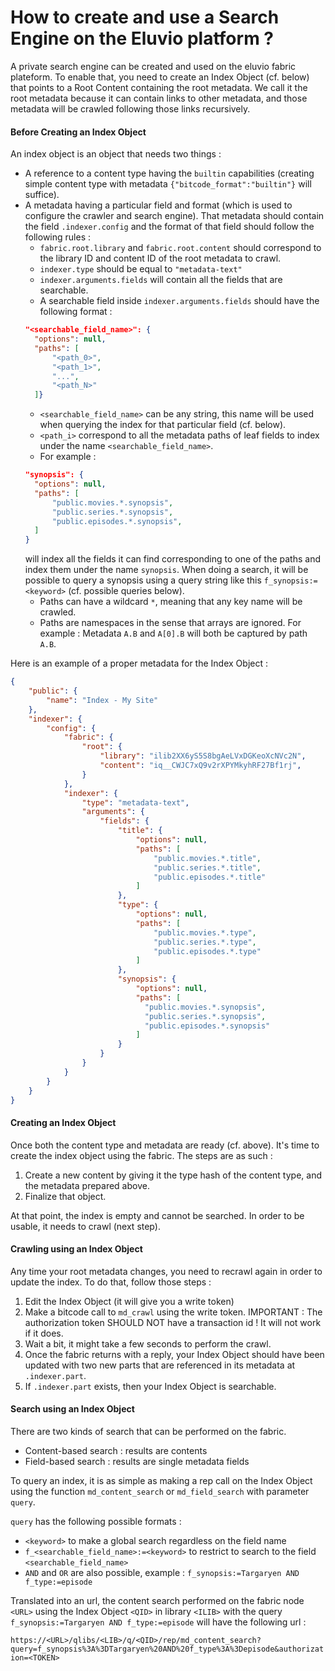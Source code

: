 # How to create and use a Search Engine on the Eluvio platform ?

A private search engine can be created and used on the eluvio fabric plateform. To enable that, you need to create an Index Object (cf. below) that points to a Root Content containing the root metadata. We call it the root metadata because it can contain links to other metadata, and those metadata will be crawled following those links recursively.

#### Before Creating an Index Object

An index object is an object that needs two things :
* A reference to a content type having the `builtin` capabilities (creating simple content type with metadata `{"bitcode_format":"builtin"}` will suffice).
* A metadata having a particular field and format (which is used to configure the crawler and search engine). That metadata should contain the field `.indexer.config` and the format of that field should follow the following rules :
  * `fabric.root.library` and `fabric.root.content` should correspond to the library ID and content ID of the root metadata to crawl.
  * `indexer.type` should be equal to `"metadata-text"`
  * `indexer.arguments.fields` will contain all the fields that are searchable.
  * A searchable field inside `indexer.arguments.fields` should have the following format :
  ```json
  "<searchable_field_name>": {
    "options": null,
    "paths": [
        "<path_0>",
        "<path_1>",
        "...",
        "<path_N>"
    ]}
  ```
  * `<searchable_field_name>` can be any string, this name will be used when querying the index for that particular field (cf. below).
  * `<path_i>` correspond to all the metadata paths of leaf fields to index under the name `<searchable_field_name>`.
  * For example :
  ```json
  "synopsis": {
    "options": null,
    "paths": [
        "public.movies.*.synopsis",
        "public.series.*.synopsis",
        "public.episodes.*.synopsis",
    ]
  }
  ```
  will index all the fields it can find corresponding to one of the paths and index them under the name `synopsis`. When doing a search, it will be possible to query a synopsis using a query string like this `f_synopsis:=<keyword>` (cf. possible queries below).
  * Paths can have a wildcard `*`, meaning that any key name will be crawled.
  * Paths are namespaces in the sense that arrays are ignored. For example : Metadata `A.B` and `A[0].B` will both be captured by path `A.B`.

Here is an example of a proper metadata for the Index Object :

```json
{
    "public": {
        "name": "Index - My Site"
    },
    "indexer": {
        "config": {
            "fabric": {
                "root": {
                    "library": "ilib2XX6yS5S8bgAeLVxDGKeoXcNVc2N",
                    "content": "iq__CWJC7xQ9v2rXPYMkyhRF27Bf1rj",
                }
            },
            "indexer": {
                "type": "metadata-text",
                "arguments": {
                    "fields": {
                        "title": {
                            "options": null,
                            "paths": [
                                "public.movies.*.title",
                                "public.series.*.title",
                                "public.episodes.*.title"
                            ]
                        },
                        "type": {
                            "options": null,
                            "paths": [
                                "public.movies.*.type",
                                "public.series.*.type",
                                "public.episodes.*.type"
                            ]
                        },
                        "synopsis": {
                            "options": null,
                            "paths": [
                              "public.movies.*.synopsis",
                              "public.series.*.synopsis",
                              "public.episodes.*.synopsis"
                            ]
                        }
                    }
                }
            }
        }
    }
}
```

#### Creating an Index Object

Once both the content type and metadata are ready (cf. above). It's time to create the index object using the fabric. The steps are as such :
1. Create a new content by giving it the type hash of the content type, and the metadata prepared above.
1. Finalize that object.

At that point, the index is empty and cannot be searched. In order to be usable, it needs to crawl (next step).

#### Crawling using an Index Object

Any time your root metadata changes, you need to recrawl again in order to update the index. To do that, follow those steps :
1. Edit the Index Object (it will give you a write token)
1. Make a bitcode call to `md_crawl` using the write token. IMPORTANT : The authorization token SHOULD NOT have a transaction id ! It will not work if it does.
1. Wait a bit, it might take a few seconds to perform the crawl.
1. Once the fabric returns with a reply, your Index Object should have been updated with two new parts that are referenced in its metadata at `.indexer.part`.
1. If `.indexer.part` exists, then your Index Object is searchable.

#### Search using an Index Object

There are two kinds of search that can be performed on the fabric.
* Content-based search : results are contents
* Field-based search : results are single metadata fields

To query an index, it is as simple as making a rep call on the Index Object using the function `md_content_search` or `md_field_search` with parameter `query`.

`query` has the following possible formats :
  * `<keyword>` to make a global search regardless on the field name
  * `f_<searchable_field_name>:=<keyword>` to restrict to search to the field `<searchable_field_name>`
  * `AND` and `OR` are also possible, example : `f_synopsis:=Targaryen AND f_type:=episode`

  Translated into an url, the content search performed on the fabric node `<URL>` using the Index Object `<QID>` in library `<ILIB>` with the query `f_synopsis:=Targaryen AND f_type:=episode` will have the following url :

  `https://<URL>/qlibs/<LIB>/q/<QID>/rep/md_content_search?query=f_synopsis%3A%3DTargaryen%20AND%20f_type%3A%3Depisode&authorization=<TOKEN>`